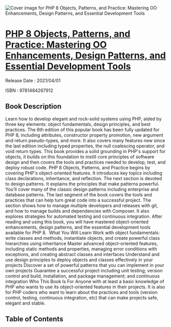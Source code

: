 ![Cover image for PHP 8 Objects, Patterns, and Practice: Mastering OO Enhancements, Design Patterns, and Essential Development Tools](https://imgdetail.ebookreading.net/cover/cover/202109/EB9781484267912.jpg)

[PHP 8 Objects, Patterns, and Practice: Mastering OO Enhancements, Design Patterns, and Essential Development Tools](https://ebookreading.net/view/book/PHP+8+Objects%2C+Patterns%2C+and+Practice%3A+Mastering+OO+Enhancements%2C+Design+Patterns%2C+and+Essential+Development+Tools-EB9781484267912_1.html "PHP 8 Objects, Patterns, and Practice: Mastering OO Enhancements, Design Patterns, and Essential Development Tools")
====================================================================================================================

Release Date : 2021/04/01

ISBN : 9781484267912

Book Description
-----------------

Learn how to develop elegant and rock-solid systems using PHP, aided by three key elements: object fundamentals, design principles, and best practices. The 6th edition of this popular book has been fully updated for PHP 8, including attributes, constructor property promotion, new argument and return pseudo-types, and more. It also covers many features new since the last edition including typed properties, the null coalescing operator, and void return types. This book provides a solid grounding in PHP's support for objects, it builds on this foundation to instill core principles of software design and then covers the tools and practices needed to develop, test, and deploy robust code.
PHP 8 Objects, Patterns, and Practice&nbsp;begins by covering PHP's object-oriented features. It introduces key topics including class declarations, inheritance, and reflection.&nbsp;The next section is devoted to design patterns. It explains the principles that make patterns powerful. You’ll cover many of the classic design patterns including enterprise and database patterns.&nbsp;The last segment of the book covers the tools and practices that can help turn great code into a successful project. The section shows how to manage multiple developers and releases with git, and how to manage builds and dependencies with Composer. It also explores strategies for automated testing and continuous integration.
After reading and using this book, you will have mastered object-oriented enhancements, design patterns, and the essential development tools available for PHP 8.&nbsp;
What You Will Learn
Work with object      fundamentals: write classes and methods, instantiate objects, and create      powerful class hierarchies using inheritance  Master advanced      object-oriented features, including static methods and properties, managing      error conditions with exceptions, and creating abstract classes and      interfaces  Understand and use design      principles to deploy objects and classes effectively in your projects Discover a set of powerful      patterns that you can implement in your own projects Guarantee a successful      project including unit testing; version control and build, installation,      and package management; and continuous integration Who This Book Is For
Anyone with at least a basic knowledge of PHP who wants to use its object-oriented features in their projects.&nbsp;It is also for PHP coders who want to learn about the practices and tools (version control, testing, continuous integration, etc) that can make projects safe, elegant and stable.
  
 
 
 


Table of Contents
-----------------

